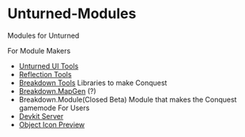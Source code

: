 # Unturned-Modules
Modules for Unturned

For Module Makers
- [Unturned UI Tools](https://github.com/DanielWillett/UnturnedUITools) 
- [Reflection Tools](https://github.com/DanielWillett/ReflectionTools)
- [Breakdown Tools](https://www.nuget.org/packages/Breakdown.Tools) Libraries to make Conquest
- [Breakdown.MapGen](https://www.nuget.org/packages/Breakdown.MapGen) (?)
- Breakdown.Module(Closed Beta) Module that makes the Conquest gamemode
For Users
- [Devkit Server](https://github.com/DanielWillett/DevkitServer)
- [Object Icon Preview](https://github.com/DanielWillett/LevelObjectIcons)
